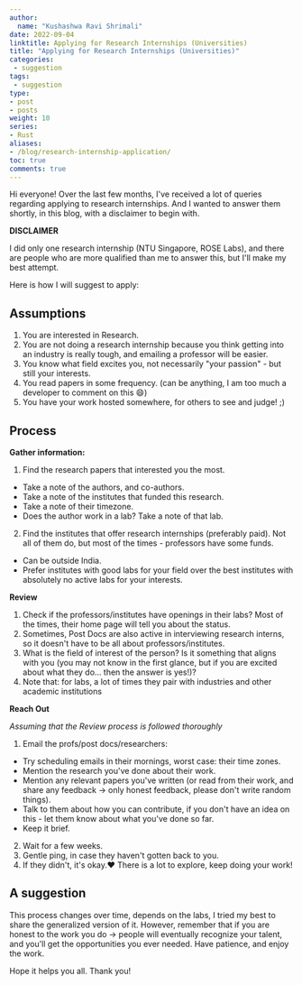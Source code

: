 ```yaml
---
author:
  name: "Kushashwa Ravi Shrimali"
date: 2022-09-04
linktitle: Applying for Research Internships (Universities)
title: "Applying for Research Internships (Universities)"
categories:
 - suggestion
tags:
 - suggestion
type:
- post
- posts
weight: 10
series:
- Rust
aliases:
- /blog/research-internship-application/
toc: true
comments: true
---
```


Hi everyone! Over the last few months, I've received a lot of queries regarding applying to research internships. And I wanted to answer them shortly, in this blog, with a disclaimer to begin with.

**DISCLAIMER**

I did only one research internship (NTU Singapore, ROSE Labs), and there are people who are more qualified than me to answer this, but I'll make my best attempt.

Here is how I will suggest to apply:

## Assumptions

1. You are interested in Research.
2. You are not doing a research internship because you think getting into an industry is really tough, and emailing a professor will be easier.
3. You know what field excites you, not necessarily "your passion" - but still your interests.
4. You read papers in some frequency. (can be anything, I am too much a developer to comment on this 😄)
5. You have your work hosted somewhere, for others to see and judge! ;)

## Process

**Gather information:**

1. Find the research papers that interested you the most.
  * Take a note of the authors, and co-authors.
  * Take a note of the institutes that funded this research.
  * Take a note of their timezone.
  * Does the author work in a lab? Take a note of that lab.
2. Find the institutes that offer research internships (preferably paid). Not all of them do, but most of the times - professors have some funds.
  * Can be outside India.
  * Prefer institutes with good labs for your field over the best institutes with absolutely no active labs for your interests.

**Review**

1. Check if the professors/institutes have openings in their labs? Most of the times, their home page will tell you about the status.
2. Sometimes, Post Docs are also active in interviewing research interns, so it doesn't have to be all about professors/institutes.
3. What is the field of interest of the person? Is it something that aligns with you (you may not know in the first glance, but if you are excited about what they do... then the answer is yes!)?
4. Note that: for labs, a lot of times they pair with industries and other academic institutions

**Reach Out**

_Assuming that the Review process is followed thoroughly_

1. Email the profs/post docs/researchers:
  * Try scheduling emails in their mornings, worst case: their time zones.
  * Mention the research you've done about their work.
  * Mention any relevant papers you've written (or read from their work, and share any feedback -> only honest feedback, please don't write random things).
  * Talk to them about how you can contribute, if you don't have an idea on this - let them know about what you've done so far.
  * Keep it brief.
2. Wait for a few weeks.
3. Gentle ping, in case they haven't gotten back to you.
4. If they didn't, it's okay.❤️ There is a lot to explore, keep doing your work!

## A suggestion

This process changes over time, depends on the labs, I tried my best to share the generalized version of it. However, remember that if you are honest to the work you do -> people will eventually recognize your talent, and you'll get the opportunities you ever needed. Have patience, and enjoy the work.

Hope it helps you all. Thank you!
